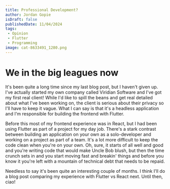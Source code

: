 ```yaml
---
title: Professional Development?
author: Jordan Gopie
isDraft: false
publishedDate: 11/04/2024
tags:
 - Opinion
 - Flutter
 - Programming
image: cat-8633491_1280.png
---
```


# We in the big leagues now

It's been quite a long time since my last blog post, but I haven't given up. I've actually started
my own company called Viridian Software and I've got my first real client! While I'd like to spill the beans and get real detailed about what I've been working on, the client is serious about their privacy so I'll have to keep it vague. What I can say is that it's a headless application and I'm responsible for building the frontend with Flutter. 

Before this most of my frontend experience was in React, but I had been using Flutter as part of a project for my day job. There's a stark contrast between building an application on your own as a solo-developer and working on a project as part of a team. It's a lot more difficult to keep the code clean when you're on your own. Oh, sure, it starts of all well and good and you're writing code that would make Uncle Bob blush, but then the time crunch sets in and you start moving fast and breakin' things and before you know it you're left with a mountain of technical debt that needs to be repaid.

Needless to say it's been quite an interesting couple of months. I think I'll do a blog post comparing my experience with Flutter vs React next. Until then, ciao!